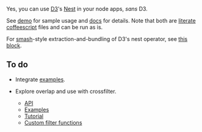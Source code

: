 Yes, you can use [D3](http://http://d3js.org)'s [Nest](https://github.com/mbostock/d3/wiki/Arrays#-nest) in your node apps, *sans* D3.

See [demo](demo.coffee.md) for sample usage and [docs](docs.coffee.md) for
details. Note that both are [literate coffeescript](http://coffeescript.org/#literate) files and can be run as is.

For [smash](https://github.com/mbostock/smash/wiki)-style extraction-and-bundling of D3's nest operator, see [this block](http://bl.ocks.org/joyrexus/7393907).


## To do

* Integrate [examples](http://bl.ocks.org/phoebebright/raw/3176159/).

* Explore overlap and use with crossfilter.
  * [API](https://github.com/square/crossfilter/wiki/API-Reference)
  * [Examples](http://bl.ocks.org/phoebebright/raw/3822981/)
  * [Tutorial](http://eng.wealthfront.com/2012/09/explore-your-multivariate-data-with-crossfilter.html)
  * [Custom filter functions](https://github.com/square/crossfilter/pull/36)

